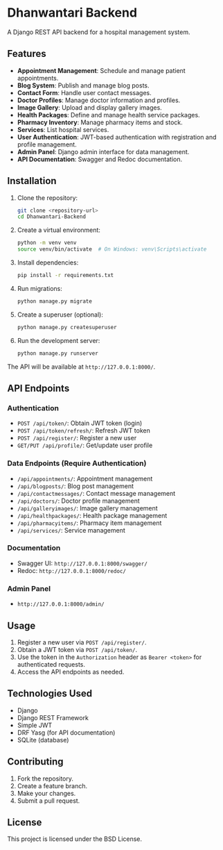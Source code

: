 # Dhanwantari Backend

A Django REST API backend for a hospital management system.

## Features

- **Appointment Management**: Schedule and manage patient appointments.
- **Blog System**: Publish and manage blog posts.
- **Contact Form**: Handle user contact messages.
- **Doctor Profiles**: Manage doctor information and profiles.
- **Image Gallery**: Upload and display gallery images.
- **Health Packages**: Define and manage health service packages.
- **Pharmacy Inventory**: Manage pharmacy items and stock.
- **Services**: List hospital services.
- **User Authentication**: JWT-based authentication with registration and profile management.
- **Admin Panel**: Django admin interface for data management.
- **API Documentation**: Swagger and Redoc documentation.

## Installation

1. Clone the repository:
   ```bash
   git clone <repository-url>
   cd Dhanwantari-Backend
   ```

2. Create a virtual environment:
   ```bash
   python -m venv venv
   source venv/bin/activate  # On Windows: venv\Scripts\activate
   ```

3. Install dependencies:
   ```bash
   pip install -r requirements.txt
   ```

4. Run migrations:
   ```bash
   python manage.py migrate
   ```

5. Create a superuser (optional):
   ```bash
   python manage.py createsuperuser
   ```

6. Run the development server:
   ```bash
   python manage.py runserver
   ```

The API will be available at `http://127.0.0.1:8000/`.

## API Endpoints

### Authentication
- `POST /api/token/`: Obtain JWT token (login)
- `POST /api/token/refresh/`: Refresh JWT token
- `POST /api/register/`: Register a new user
- `GET/PUT /api/profile/`: Get/update user profile

### Data Endpoints (Require Authentication)
- `/api/appointments/`: Appointment management
- `/api/blogposts/`: Blog post management
- `/api/contactmessages/`: Contact message management
- `/api/doctors/`: Doctor profile management
- `/api/galleryimages/`: Image gallery management
- `/api/healthpackages/`: Health package management
- `/api/pharmacyitems/`: Pharmacy item management
- `/api/services/`: Service management

### Documentation
- Swagger UI: `http://127.0.0.1:8000/swagger/`
- Redoc: `http://127.0.0.1:8000/redoc/`

### Admin Panel
- `http://127.0.0.1:8000/admin/`

## Usage

1. Register a new user via `POST /api/register/`.
2. Obtain a JWT token via `POST /api/token/`.
3. Use the token in the `Authorization` header as `Bearer <token>` for authenticated requests.
4. Access the API endpoints as needed.

## Technologies Used

- Django
- Django REST Framework
- Simple JWT
- DRF Yasg (for API documentation)
- SQLite (database)

## Contributing

1. Fork the repository.
2. Create a feature branch.
3. Make your changes.
4. Submit a pull request.

## License

This project is licensed under the BSD License.
